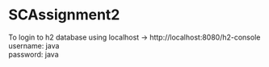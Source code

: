 # SCAssignment2

To login to h2 database using localhost -> http://localhost:8080/h2-console <br>
username: java <br>
password: java
